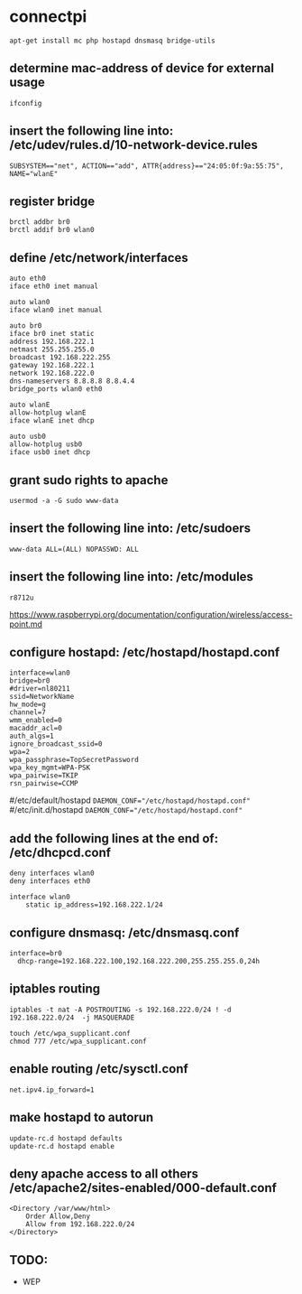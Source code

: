 # connectpi

```apt-get install mc php hostapd dnsmasq bridge-utils```

## determine mac-address of device for external usage
```ifconfig```

## insert the following line into: /etc/udev/rules.d/10-network-device.rules
```SUBSYSTEM=="net", ACTION=="add", ATTR{address}=="24:05:0f:9a:55:75", NAME="wlanE"```

## register bridge
```
brctl addbr br0
brctl addif br0 wlan0
```

## define /etc/network/interfaces
```
auto eth0
iface eth0 inet manual

auto wlan0
iface wlan0 inet manual

auto br0
iface br0 inet static
address 192.168.222.1
netmast 255.255.255.0
broadcast 192.168.222.255
gateway 192.168.222.1
network 192.168.222.0
dns-nameservers 8.8.8.8 8.8.4.4
bridge_ports wlan0 eth0

auto wlanE
allow-hotplug wlanE
iface wlanE inet dhcp

auto usb0
allow-hotplug usb0
iface usb0 inet dhcp
```

## grant sudo rights to apache
```usermod -a -G sudo www-data```

## insert the following line into: /etc/sudoers
```www-data ALL=(ALL) NOPASSWD: ALL```

## insert the following line into: /etc/modules
```r8712u```

https://www.raspberrypi.org/documentation/configuration/wireless/access-point.md

## configure hostapd: /etc/hostapd/hostapd.conf
```
interface=wlan0
bridge=br0
#driver=nl80211
ssid=NetworkName
hw_mode=g
channel=7
wmm_enabled=0
macaddr_acl=0
auth_algs=1
ignore_broadcast_ssid=0
wpa=2
wpa_passphrase=TopSecretPassword
wpa_key_mgmt=WPA-PSK
wpa_pairwise=TKIP
rsn_pairwise=CCMP
```

#/etc/default/hostapd
```DAEMON_CONF="/etc/hostapd/hostapd.conf"```
#/etc/init.d/hostapd
```DAEMON_CONF="/etc/hostapd/hostapd.conf"```

## add the following lines at the end of: /etc/dhcpcd.conf
```
deny interfaces wlan0
deny interfaces eth0

interface wlan0
    static ip_address=192.168.222.1/24
```

## configure dnsmasq: /etc/dnsmasq.conf
```
interface=br0
  dhcp-range=192.168.222.100,192.168.222.200,255.255.255.0,24h
```

## iptables routing
```iptables -t nat -A POSTROUTING -s 192.168.222.0/24 ! -d 192.168.222.0/24  -j MASQUERADE```

```
touch /etc/wpa_supplicant.conf
chmod 777 /etc/wpa_supplicant.conf
```

## enable routing /etc/sysctl.conf
```net.ipv4.ip_forward=1```

## make hostapd to autorun
```
update-rc.d hostapd defaults
update-rc.d hostapd enable
```

## deny apache access to all others /etc/apache2/sites-enabled/000-default.conf
```
<Directory /var/www/html>
    Order Allow,Deny
    Allow from 192.168.222.0/24
</Directory>
```


## TODO:
- WEP
